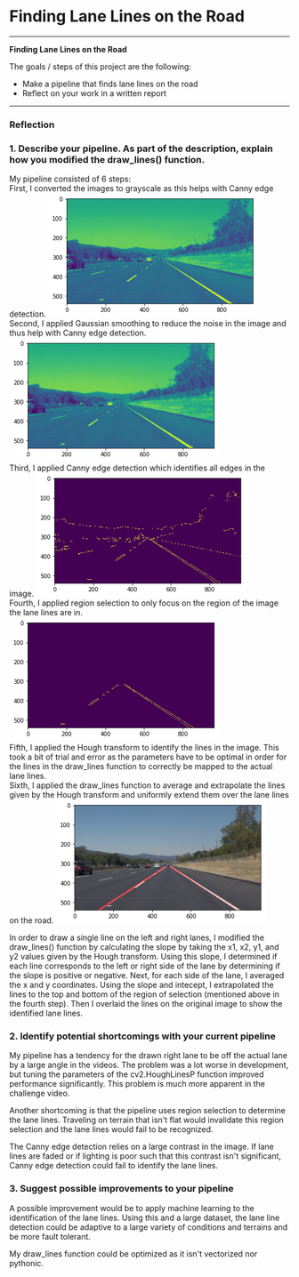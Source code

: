 **Finding Lane Lines on the Road**
==================================

---

**Finding Lane Lines on the Road**

The goals / steps of this project are the following:
* Make a pipeline that finds lane lines on the road
* Reflect on your work in a written report

---

### Reflection

### 1. Describe your pipeline. As part of the description, explain how you modified the draw_lines() function.

My pipeline consisted of 6 steps:
<br> First, I converted the images to grayscale as this helps with Canny edge detection.
![alt text](./Writeup_files/img1.png)
<br> Second, I applied Gaussian smoothing to reduce the noise in the image and thus help with Canny edge detection.
![alt text](./Writeup_files/img2.png)
<br> Third, I applied Canny edge detection which identifies all edges in the image.
![alt text](./Writeup_files/img3.png)
<br> Fourth, I applied region selection to only focus on the region of the image the lane lines are in.
![alt text](./Writeup_files/img4.png)
<br> Fifth, I applied the Hough transform to identify the lines in the image. This took a bit of trial and error as the parameters have to be optimal in order for the lines in the draw_lines function to correctly be mapped to the actual lane lines.
<br> Sixth, I applied the draw_lines function to average and extrapolate the lines given by the Hough transform and uniformly extend them over the lane lines on the road.
![alt text](./Writeup_files/img5.png)


In order to draw a single line on the left and right lanes, I modified the draw_lines() function by calculating the slope by taking the x1, x2, y1, and y2 values given by the Hough transform. Using this slope, I determined if each line corresponds to the left or right side of the lane by determining if the slope is positive or negative. Next, for each side of the lane, I averaged the x and y coordinates. Using the slope and intecept, I extrapolated the lines to the top and bottom of the region of selection (mentioned above in the fourth step). Then I overlaid the lines on the original image to show the identified lane lines.

### 2. Identify potential shortcomings with your current pipeline

My pipeline has a tendency for the drawn right lane to be off the actual lane by a large angle in the videos. The problem was a lot worse in development, but tuning the parameters of the cv2.HoughLinesP function improved performance significantly. This problem is much more apparent in the challenge video.

Another shortcoming is that the pipeline uses region selection to determine the lane lines. Traveling on terrain that isn't flat would invalidate this region selection and the lane lines would fail to be recognized.

The Canny edge detection relies on a large contrast in the image. If lane lines are faded or if lighting is poor such that this contrast isn't significant, Canny edge detection could fail to identify the lane lines.

### 3. Suggest possible improvements to your pipeline

A possible improvement would be to apply machine learning to the identification of the lane lines. Using this and a large dataset, the lane line detection could be adaptive to a large variety of conditions and terrains and be more fault tolerant.

My draw_lines function could be optimized as it isn't vectorized nor pythonic.
